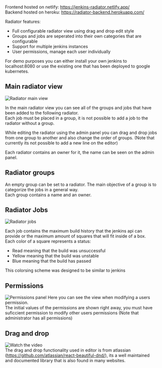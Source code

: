 Frontend hosted on netlify: https://jenkins-radiator.netlify.app/  
Backend hosted on heroku: https://radiator-backend.herokuapp.com/  

Radiator features:  
* Full configurable radiator view using drag and drop edit style
* Groups and jobs are seperated into their own categories that are configurable
* Support for multiple jenkins instances
* User permissions, manage each user individually

For demo purposes you can either install your own jenkins to localhost:8080 or use the existing one that has been deployed to google kubernetes.

## Main radiator view
![Radiator main view](https://i.gyazo.com/8c961c2a9175c35c8189f814d2c3b19b.png)

In the main radiator view you can see all of the groups and jobs that have been added to the following radiator.  
Each job must be placed in a group, it is not possible to add a job to the radiator without a group.  
  
While editing the radiator using the admin panel you can drag and drop jobs from one group to another and also change the order of groups. (Note that currently its not possible to add a new line on the editor)

Each radiator contains an owner for it, the name can be seen on the admin panel.

## Radiator groups
An empty group can be set to a radiator. The main objective of a group is to categorize the jobs in a general way.  
Each group contains a name and an owner.  

## Radiator Jobs
![Radiator jobs](https://i.gyazo.com/d73e6533df2aea9f5789fb4e8fafc000.png)

Each job contains the maximum build history that the jenkins api can provide or the maximum amount of squares that will fit inside of a box.  
Each color of a square represents a status:
* Read meaning that the build was unsuccessful
* Yellow meaning that the build was unstable
* Blue meaning that the build has passed

This colorsing scheme was designed to be similar to jenkins

## Permissions
![Permissions panel](https://i.gyazo.com/ae6e8034ce15957638d2d7524faa8629.png)
Here you can see the view when modifying a users permission.  
The initial values of the permissions are shown right away, you must have suficcient permission to modify other users permissions (Note that administrator has all permissions)

## Drag and drop
![Watch the video](https://i.gyazo.com/fd7c318bef83e22e94264b0b8bb5e02e.gif)  
The drag and drop functionality used in editor is from atlassian (https://github.com/atlassian/react-beautiful-dnd/), its a well maintained and documented library that is also found in many websites.
